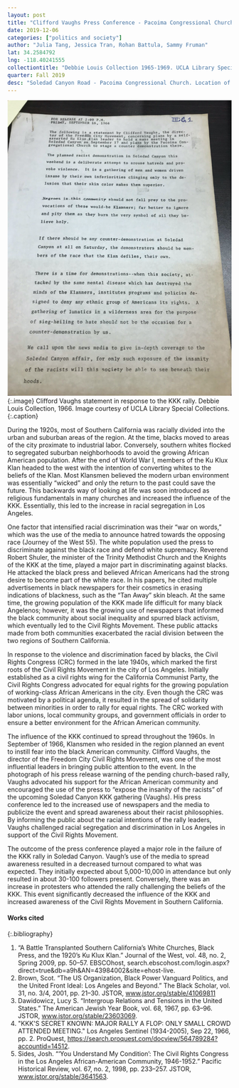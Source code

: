 ```yaml
---
layout: post
title: "Clifford Vaughs Press Conference - Pacoima Congressional Church"
date: 2019-12-06
categories: ["politics and society"]
author: "Julia Tang, Jessica Tran, Rohan Battula, Sammy Fruman"
lat: 34.2584792
lng: -118.40241555
collectiontitle: "Debbie Louis Collection 1965-1969. UCLA Library Special Collections"
quarter: Fall 2019
desc: "Soledad Canyon Road - Pacoima Congressional Church. Location of the press conference of Clifford Vaughs, Location of Freedom City movement counter-demonstration."
---
```


![Photograph of the certificate.](images/document1.jpg)
   {:.image}
Clifford Vaughs statement in response to the KKK rally. Debbie Louis Collection, 1966. Image courtesy of UCLA Library Special Collections.
   {:.caption}

During the 1920s, most of Southern California was racially divided into the urban and suburban areas of the region. At the time, blacks moved to areas of the city proximate to industrial labor. Conversely, southern whites flocked to segregated suburban neighborhoods to avoid the growing African American population. After the end of World War I, members of the Ku Klux Klan headed to the west with the intention of converting whites to the beliefs of the Klan. Most Klansmen believed the modern urban environment was essentially “wicked” and only the return to the past could save the future. This backwards way of looking at life was soon introduced as religious fundamentals in many churches and increased the influence of the KKK. Essentially, this led to the increase in racial segregation in Los Angeles. 

One factor that intensified racial discrimination was their “war on words,” which was the use of the media to announce hatred towards the opposing race (Journey of the West 55). The white population used the press to discriminate against the black race and defend white supremacy. Reverend Robert Shuler, the minister of the Trinity Methodist Church and the Knights of the KKK at the time, played a major part in discriminating against blacks. He attacked the black press and believed African Americans had the strong desire to become part of the white race. In his papers, he cited multiple advertisements in black newspapers for their cosmetics in erasing indications of blackness, such as the “Tan Away” skin bleach. At the same time, the growing population of the KKK made life difficult for many black Angelenos; however, it was the growing use of newspapers that informed the black community about social inequality and spurred black activism, which eventually led to the Civil Rights Movement. These public attacks made from both communities exacerbated the racial division between the two regions of Southern California. 

In response to the violence and discrimination faced by blacks, the Civil Rights Congress (CRC) formed in the late 1940s, which marked the first roots of the Civil Rights Movement in the city of Los Angeles. Initially established as a civil rights wing for the California Communist Party, the Civil Rights Congress advocated for equal rights for the growing population of working-class African Americans in the city. Even though the CRC was motivated by a political agenda, it resulted in the spread of solidarity between minorities in order to rally for equal rights. The CRC worked with labor unions, local community groups, and government officials in order to ensure a better environment for the African American community. 

The influence of the KKK continued to spread throughout the 1960s. In September of 1966, Klansmen who resided in the region planned an event to instill fear into the black American community. Clifford Vaughs, the director of the Freedom City Civil Rights Movement, was one of the most influential leaders in bringing public attention to the event. In the photograph of his press release warning of the pending church-based rally, Vaughs advocated his support for the African American community and encouraged the use of the press to “expose the insanity of the racists” of the upcoming Soledad Canyon KKK gathering (Vaughs). His press conference led to the increased use of newspapers and the media to publicize the event and spread awareness about their racist philosophies. By informing the public about the racial intentions of the rally leaders, Vaughs challenged racial segregation and discrimination in Los Angeles in support of the Civil Rights Movement. 

The outcome of the press conference played a major role in the failure of the KKK rally in Soledad Canyon. Vaugh’s use of the media to spread awareness resulted in a decreased turnout compared to what was expected. They initially expected about 5,000-10,000 in attendance but only resulted in about 30-100 followers present. Conversely, there was an increase in protesters who attended the rally challenging the beliefs of the KKK. This event significantly decreased the influence of the KKK and increased awareness of the Civil Rights Movement in Southern California.  


#### Works cited

{:.bibliography}
1. “A Battle Transplanted Southern California’s White Churches, Black Press, and the 1920’s Ku Klux Klan.” Journal of the West, vol. 48, no. 2, Spring 2009, pp. 50–57. EBSCOhost, search.ebscohost.com/login.aspx?direct=true&db=a9h&AN=43984002&site=ehost-live.
2. Brown, Scot. “The US Organization, Black Power Vanguard Politics, and the United Front Ideal: Los Angeles and Beyond.” The Black Scholar, vol. 31, no. 3/4, 2001, pp. 21–30. JSTOR, www.jstor.org/stable/41069811
3. Dawidowicz, Lucy S. “Intergroup Relations and Tensions in the United States.” The American Jewish Year Book, vol. 68, 1967, pp. 63–96. JSTOR, www.jstor.org/stable/23603069.
4. "KKK'S SECRET KNOWN: MAJOR RALLY A FLOP: ONLY SMALL CROWD ATTENDED MEETING." Los Angeles Sentinel (1934-2005), Sep 22, 1966, pp. 2. ProQuest, https://search.proquest.com/docview/564789284?accountid=14512.
5. Sides, Josh. “‘You Understand My Condition’: The Civil Rights Congress in the Los Angeles African-American Community, 1946-1952.” Pacific Historical Review, vol. 67, no. 2, 1998, pp. 233–257. JSTOR, www.jstor.org/stable/3641563.
